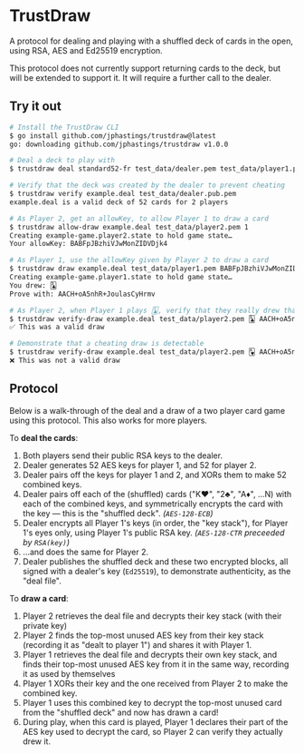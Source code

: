 # TrustDraw

A protocol for dealing and playing with a shuffled deck of cards in the open, using RSA, AES and Ed25519 encryption.

This protocol does not currently support returning cards to the deck, but will be extended to support it. It will require a further call to the dealer.

## Try it out

```sh
# Install the TrustDraw CLI
$ go install github.com/jphastings/trustdraw@latest
go: downloading github.com/jphastings/trustdraw v1.0.0

# Deal a deck to play with
$ trustdraw deal standard52-fr test_data/dealer.pem test_data/player1.pub.pem test_data/player2.pub.pem > example.deal

# Verify that the deck was created by the dealer to prevent cheating
$ trustdraw verify example.deal test_data/dealer.pub.pem
example.deal is a valid deck of 52 cards for 2 players

# As Player 2, get an allowKey, to allow Player 1 to draw a card
$ trustdraw allow-draw example.deal test_data/player2.pem 1
Creating example-game.player2.state to hold game state…
Your allowKey: BABFpJBzhiVJwMonZIDVDjk4

# As Player 1, use the allowKey given by Player 2 to draw a card
$ trustdraw draw example.deal test_data/player1.pem BABFpJBzhiVJwMonZIDVDjk4
Creating example-game.player1.state to hold game state…
You drew: 🃓
Prove with: AACH+oA5nhR+JoulasCyHrmv

# As Player 2, when Player 1 plays 🃓, verify that they really drew that card
$ trustdraw verify-draw example.deal test_data/player2.pem 🃓 AACH+oA5nhR+JoulasCyHrmv
✅ This was a valid draw

# Demonstrate that a cheating draw is detectable
$ trustdraw verify-draw example.deal test_data/player2.pem 🂱 AACH+oA5nhR+JoulasCyHrmv
❌ This was not a valid draw
```

## Protocol

Below is a walk-through of the deal and a draw of a two player card game using this protocol. This also works for more players.

To **deal the cards**:

1. Both players send their public RSA keys to the dealer.
2. Dealer generates 52 AES keys for player 1, and 52 for player 2.
3. Dealer pairs off the keys for player 1 and 2, and XORs them to make 52 combined keys.
4. Dealer pairs off each of the (shuffled) cards ("K♥", "2♣️", "A♦", …N) with each of the combined keys, and symmetrically encrypts the card with the key — this is the "shuffled deck". _(`AES-128-ECB`)_
5. Dealer encrypts all Player 1's keys (in order, the "key stack"), for Player 1's eyes only, using Player 1's public RSA key. _(`AES-128-CTR` preceeded by `RSA(key)`)_
6. …and does the same for Player 2.
7. Dealer publishes the shuffled deck and these two encrypted blocks, all signed with a dealer's key (`Ed25519`), to demonstrate authenticity, as the "deal file".

To **draw a card**:

1. Player 2 retrieves the deal file and decrypts their key stack (with their private key)
2. Player 2 finds the top-most unused AES key from their key stack (recording it as "dealt to player 1") and shares it with Player 1.
3. Player 1 retrieves the deal file and decrypts their own key stack, and finds their top-most unused AES key from it in the same way, recording it as used by themselves
4. Player 1 XORs their key and the one received from Player 2 to make the combined key.
5. Player 1 uses this combined key to decrypt the top-most unused card from the "shuffled deck" and now has drawn a card!
6. During play, when this card is played, Player 1 declares their part of the AES key used to decrypt the card, so Player 2 can verify they actually drew it.
